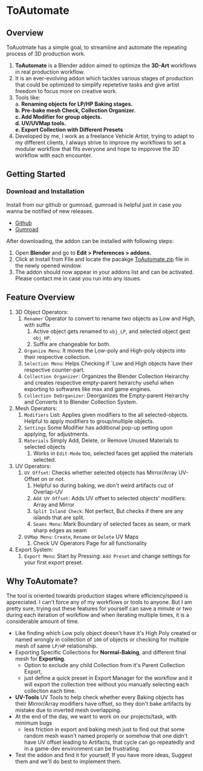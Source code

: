 # ToAutomate

## Overview
ToAuotmate has a simple goal, to streamline and automate the repeating process of 3D production work.

1. **ToAutomate** is a Blender addon aimed to optimize the **3D-Art** workflows in real production workflow.
2. It is an ever-evolving addon which tackles various stages of production that could be optimized to simplify repetetive tasks and give artist freedom to focus more on creative work.
3. Tools like: <br>
    a. **Renaming objects for LP/HP Baking stages.<br>
    b. Pre-bake mesh Check, Collection Organizer.<br>
    c. Add Modifier for group objects.<br>
    d. UV/UVMap tools.<br>
    e. Export Collection with Different Presets**
5. Developed by me, I work as a freelance Vehicle Artist, trying to adapt to my different clients, I always strive to improve my workflows to set a modular workflow that fits everyone and hope to impprove the 3D workflow with each encounter.

## Getting Started
### Download and Installation
Install from our github or gumroad, gumroad is helpful just in case you wanna be notified of new releases. 

* [Github](https://github.com/deepdesperate/ToAutomate)
* [Gumroad](https://namandeep.gumroad.com/)

<!-- Add Information about installing in Blender 4.2+ -->

After downloading, the addon can be installed with following steps: <br>
1. Open **Blender** and go to **Edit > Preferences > addons.** 
2. Click at Install from FIle and locate the pacakge [ToAutomate.zip](https://github.com/deepdesperate/ToAutomate) file in the newly opened window. <br>
3. The addon should now appear in your addons list and can be activated. 
Please contact me in case you run into any issues.

## Feature Overview
1. 3D Object Operators: <br>
    <!-- <img src="/assets/images/3DMenu.png" width=200> -->
    1. `Renamer` Operator to convert to rename two objects as Low and High, with suffix
        1. Active object gets renamed to `obj_LP`, and selected object gest `obj_HP`.
        2. Suffix are changeable for both.
    2. `Organize Menu`: It moves the Low-poly and High-poly objects into their respective collection.
    3. `Selection Menu`: Helps Checking if `Low and High objects have their respective counter-part.
    4. `Collection Organizer`: Organizes the Blender Collection Heirarchy and creates respective empty-parent heirarchy useful when exporting to softwares like max and game engines.
    5. `Collection DeOrganizer`: Deorganizes the Empty-parent Heirarchy and Converts it to Blender Collection System.
2. Mesh Operators:
    1. `Modifiers` List: Applies given modifiers to the all selected-objects. Helpful to apply modifiers to group/multiple objects.
    2. `Settings` Some Modifier has additional pop-up setting upon applying, for adjustments.
    3. `Materials` Simply Add, Delete, or Remove Unused Materials to selected objects
        1. Works in `Edit-Mode` too, selected faces get applied the materials selected.
3. UV Operators:
    1. `UV Offset`: Checks whether selected objects has Mirror/Array UV-Offset on or not.
        1. Helpful so during baking, we don't weird artifacts cuz of Overlap-UV
        2. `Add UV Offset`: Adds UV offset to selected objects' modifiers: Array and Mirror
        3. `Split Island Check`: Not perfect, But checks if there are any islands that are split.
        4. `Seams Menu`: Mark Boundary of selected faces as seam, or mark sharp edges as seam
    2. `UVMap Menu`: `Create`, `Rename` or `Delete` UV Maps
        1. Check UV Operators Page for all functionality
4. Export System:
    1. `Export Menu`: Start by Pressing: `Add Preset` and change settings for your first export preset.
    

## Why ToAutomate?
The tool is oriented towards production stages where efficiency/speed is appreciated. I can't force any of my workflows or tools to anyone. 
But I am pretty sure, trying out these features for yourself can save a minute or two during each iteration of workflow and when iterating multiple times, it is a considerable amount of time.

- Like finding which Low poly object doesn't have it's High Poly created or named wrongly in collection of `100` of objects or checking for multiple mesh of same `LP/HP` relationship.
- Exporting Specific Collections for **Normal-Baking**, and different final mesh for **Exporting**.<br>
    - Option to exclude any child Collection from it's Parent Collection Export, 
    - just define a quick preset in Export Manager for the workflow and it will export the collection tree without you manually selecting each collection each time.
- **UV-Tools** UV Tools to help check whether every Baking objects has their Mirror/Array modifiers have offset, so they don't bake artifacts by mistake due to inverted mesh overlapping.
- At the end of the day, we want to work on our projects/task, with minimum bugs
    - less friction in export and baking mesh just to find out that some random mesh wasn't named properly or somehow that one didn't have UV offset leading to Artifacts, that cycle can go repeatedly and in a game-dev environment can be frustrating.
- Test the addon and find it for yourself, If you have more ideas, Suggest them and we'll do best to implement them.


